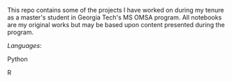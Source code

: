 This repo contains some of the projects I have worked on during my tenure as a master's student in Georgia Tech's MS OMSA program. All notebooks are my original works but may be based upon content presented during the program.

*Languages*:

Python

R
